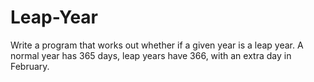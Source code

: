 # Leap-Year
Write a program that works out whether if a given year is a leap year. A normal year has 365 days, leap years have 366, with an extra day in February.
